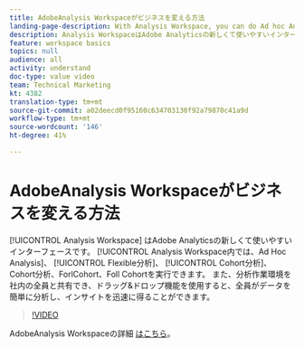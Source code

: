 ```yaml
---
title: AdobeAnalysis Workspaceがビジネスを変える方法
landing-page-description: With Analysis Workspace, you can do Ad hoc Analysis, Flexible Analysis, Cohort Analysis, and Fallout Analysis.
description: Analysis WorkspaceはAdobe Analyticsの新しくて使いやすいインターフェースです。 Analysis Workspaceでは、Ad Hoc Analysis、柔軟な分析、コホート分析、フォールアウト分析を実行できます。 また、分析作業環境を社内の全員と共有でき、ドラッグ&ドロップ機能を使用すると、全員がデータを簡単に分析し、インサイトを迅速に得ることができます。
feature: workspace basics
topics: null
audience: all
activity: understand
doc-type: value video
team: Technical Marketing
kt: 4382
translation-type: tm+mt
source-git-commit: a02deecd0f95160c634703130f92a79870c41a9d
workflow-type: tm+mt
source-wordcount: '146'
ht-degree: 41%

---
```



# AdobeAnalysis Workspaceがビジネスを変える方法

[!UICONTROL Analysis Workspace] はAdobe Analyticsの新しくて使いやすいインターフェースです。 [!UICONTROL Analysis Workspace内では、Ad Hoc Analysis]、 [!UICONTROL Flexible分析]、 [!UICONTROL Cohort分析]、Cohort分析、ForlCohort、Foll Cohortを実行できます。 また、分析作業環境を社内の全員と共有でき、ドラッグ&amp;ドロップ機能を使用すると、全員がデータを簡単に分析し、インサイトを迅速に得ることができます。

>[!VIDEO](https://video.tv.adobe.com/v/31501/?quality=12)

AdobeAnalysis Workspaceの詳細 [はこちら](https://www.adobe.com/analytics/ad-hoc-analysis.html?sdid=T32PLYTV&amp;mv=search)。
